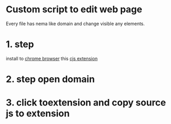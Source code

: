 # Custom script to edit web page
Every file has nema like domain and change visible any elements.

# 1. step
install to [chrome browser](https://www.google.com/chrome/browser/desktop/index.html) this [cjs extension](https://chrome.google.com/webstore/detail/custom-javascript-for-web/poakhlngfciodnhlhhgnaaelnpjljija)

# 2. step open domain

# 3. click toextension and copy source js to extension
